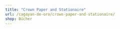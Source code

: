 ```yaml
---
title: "Crown Paper and Stationaire"
url: /cagayan-de-oro/crown-paper-and-stationaire/
shop: Bücher
---
```

